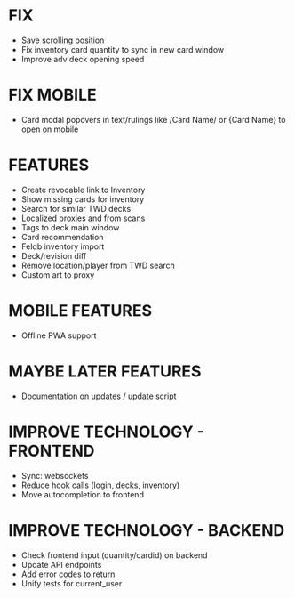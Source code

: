 # FIX
* Save scrolling position
* Fix inventory card quantity to sync in new card window
* Improve adv deck opening speed

# FIX MOBILE
* Card modal popovers in text/rulings like /Card Name/ or {Card Name} to open on mobile

# FEATURES
* Create revocable link to Inventory
* Show missing cards for inventory
* Search for similar TWD decks
* Localized proxies and from scans
* Tags to deck main window
* Card recommendation
* Feldb inventory import
* Deck/revision diff
* Remove location/player from TWD search
* Custom art to proxy

# MOBILE FEATURES
* Offline PWA support

# MAYBE LATER FEATURES
* Documentation on updates / update script

# IMPROVE TECHNOLOGY - FRONTEND
* Sync: websockets
* Reduce hook calls (login, decks, inventory)
* Move autocompletion to frontend

# IMPROVE TECHNOLOGY - BACKEND
* Check frontend input (quantity/cardid) on backend
* Update API endpoints
* Add error codes to return
* Unify tests for current_user
